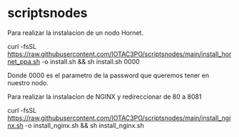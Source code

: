 # scriptsnodes

Para realizar la instalacion de un nodo Hornet.

curl -fsSL https://raw.githubusercontent.com/IOTAC3PO/scriptsnodes/main/install_hornet_ppa.sh -o install.sh && sh install.sh 0000

Donde 0000 es el parametro de la password que queremos tener en nuestro nodo.


Para realizar la instalacion de NGINX y redireccionar de 80 a 8081

curl -fsSL https://raw.githubusercontent.com/IOTAC3PO/scriptsnodes/main/install_nginx.sh -o install_nginx.sh && sh install_nginx.sh
